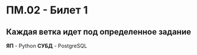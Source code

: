# ПМ.02 - Билет 1
## Каждая ветка идет под определенное задание
**ЯП** - Python
**СУБД** - PostgreSQL
